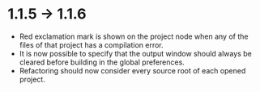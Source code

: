# 1.1.5 -> 1.1.6

- Red exclamation mark is shown on the project node when any of the files of that project has a compilation error.
- It is now possible to specify that the output window should always be cleared before building in the global preferences.
- Refactoring should now consider every source root of each opened project.
